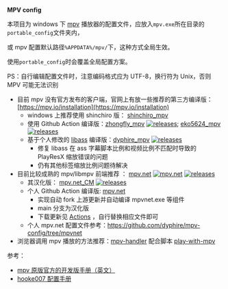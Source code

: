 **MPV config**

本项目为 windows 下 [mpv](https://github.com/mpv-player/mpv) 播放器的配置文件，应放入`mpv.exe`所在目录的`portable_config`文件夹内，

或 mpv 配置默认路径`%APPDATA%/mpv/`下，这种方式全局生效。

使用`portable_config`时会覆盖全局配置方案。

PS：自行编辑配置文件时，注意编码格式应为 UTF-8，换行符为 Unix，否则 MPV 可能无法识别

- 目前 mpv 没有官方发布的客户端，官网上有放一些推荐的第三方编译版：[https://mpv.io/installation](https://mpv.io/installation)
  - windows 上推荐使用 shinchiro 版： [shinchiro_mpv](https://sourceforge.net/projects/mpv-player-windows/files/64bit/)
  - 使用 Github Action 编译版：[zhongfly_mpv](https://github.com/zhongfly/mpv-winbuild) [![releases](https://img.shields.io/github/v/release/zhongfly/mpv-winbuild)](https://github.com/zhongfly/mpv-winbuild/releases); [eko5624_mpv](https://github.com/eko5624/mpv-win64) [![releases](https://img.shields.io/github/v/release/eko5624/mpv-win64)](https://github.com/eko5624/mpv-win64/releases)
  - 基于个人修改的 [libass](https://github.com/dyphire/libass/tree/dev) 编译版：[dyphire_mpv](https://github.com/dyphire/mpv-winbuild) [![releases](https://img.shields.io/github/v/release/dyphire/mpv-winbuild)](https://github.com/dyphire/mpv-winbuild/releases)
    -  修复 libass 在 ass 字幕脚本比例和视频比例不匹配时导致的 PlayResX 缩放错误的问题
    -  仍有其他标签缩放比例问题待解决
- 目前比较成熟的 mpv/libmpv 前端推荐 ： [mpv.net](https://github.com/stax76/mpv.net) [![mpv.net](https://flat.badgen.net/github/last-commit/stax76/mpv.net?scale=1.0&cache=1800)](https://github.com/stax76/mpv.net) [![releases](https://img.shields.io/github/v/release/stax76/mpv.net)](https://github.com/stax76/mpv.net/releases)
	- 其汉化版： [mpv.net_CM](https://github.com/hooke007/mpv.net_CM) [![releases](https://img.shields.io/github/v/release/hooke007/mpv.net_CM)](https://github.com/hooke007/mpv.net_CM/releases)
	- 个人 Github Action 编译版: [mpv.net](https://github.com/dyphire/mpv.net) 
		- 实现自动 fork 上游更新并自动编译 mpvnet.exe 等组件
		- main 分支为汉化版
		- 下载更新见 [Actions](https://github.com/dyphire/mpv.net/actions/workflows/mpvnet-build.yml) ，自行替换相应文件即可
	- 个人 mpv.net 配置文件参考：https://github.com/dyphire/mpv-config/tree/mpvnet 
-   浏览器调用 mpv 播放的方法推荐：[mpv-handler](https://github.com/akiirui/mpv-handler) 配合脚本 [play-with-mpv](https://greasyfork.org/zh-CN/scripts/416271-play-with-mpv)


参考：

* [mpv 原版官方的开发版手册（英文）](https://mpv.io/manual/master/)
* [hooke007 配置手册](https://hooke007.github.io/mpv-lazy/mpv.html)

